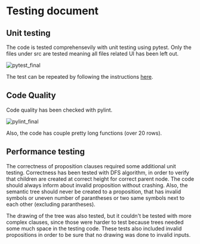 # Testing document

## Unit testing
The code is tested comprehensevily with unit testing using pytest. Only the files under src are tested meaning all files related UI has been left out.

![pytest_final](https://user-images.githubusercontent.com/94007460/210141021-2210930a-3377-4876-bfcc-d53db5d8ccc7.png)

The test can be repeated by following the instructions [here](https://github.com/nellatuulikki/semantic_tree_generator_tira/blob/main/documentation/user_instructions.md).

## Code Quality
Code quality has been checked with pylint. 

![pylint_final](https://user-images.githubusercontent.com/94007460/210141016-bcac753d-cf8b-42e3-a9dc-f64782c8e892.png)

Also, the code has couple pretty long functions (over 20 rows).

## Performance testing

The correctness of proposition clauses required some additional unit testing. Correctness has been tested with DFS algorithm, in order to verify that children are created at correct height for correct parent node.
The code should always inform about invalid proposition without crashing. Also, the semantic tree should never be created to a proposition, that has invalid symbols or uneven number of parantheses or two same symbols next to each other (excluding parantheses). 

The drawing of the tree was also tested, but it couldn't be tested with more complex clauses, since those were harder to test because trees needed some much space in the testing code. These tests also included invalid propositions in order to be sure that no drawing was done to invalid inputs.
